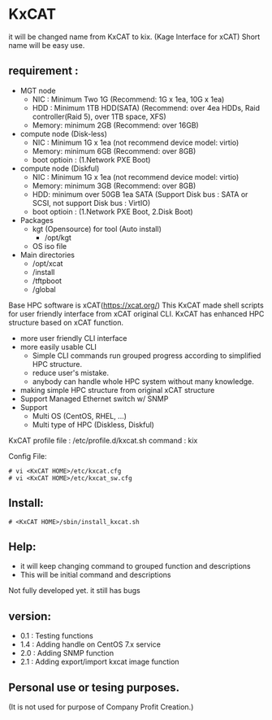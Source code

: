 # KxCAT
it will be changed name from KxCAT to kix.
(Kage Interface for xCAT)
Short name will be easy use.

## requirement : 
  - MGT node
    - NIC : Minimum Two 1G (Recommend: 1G x 1ea, 10G x 1ea)
    - HDD : Minimum 1TB HDD(SATA) (Recommend: over 4ea HDDs, Raid controller(Raid 5), over 1TB space, XFS)
    - Memory: minimum 2GB (Recommend: over 16GB)
  - compute node (Disk-less)
    - NIC : Minimum 1G x 1ea (not recommend device model: virtio)
    - Memory: minimum 6GB (Recommend: over 8GB)
    - boot optioin : (1.Network PXE Boot)
  - compute node (Diskful)
    - NIC : Minimum 1G x 1ea (not recommend device model: virtio)
    - Memory: minimum 3GB (Recommend: over 8GB)
    - HDD: minimum over 50GB 1ea SATA (Support Disk bus : SATA or SCSI, not support Disk bus : VirtIO)
    - boot optioin : (1.Network PXE Boot, 2.Disk Boot)
  - Packages
    - kgt (Opensource) for tool (Auto install)
      - /opt/kgt
    - OS iso file
  - Main directories
    - /opt/xcat
    - /install
    - /tftpboot
    - /global

Base HPC software is xCAT(https://xcat.org/)
This KxCAT made shell scripts for user friendly interface from xCAT original CLI.
KxCAT has enhanced HPC structure based on xCAT function.
 - more user friendly CLI interface
 - more easily usable CLI
   - Simple CLI commands run grouped progress according to simplified HPC structure.
   - reduce user's mistake.
   - anybody can handle whole HPC system without many knowledge.
 - making simple HPC structure from original xCAT structure
 - Support Managed Ethernet switch w/ SNMP
 - Support
   - Multi OS (CentOS, RHEL, ...)
   - Multi type of HPC (Diskless, Diskful)

KxCAT profile file : /etc/profile.d/kxcat.sh
command : kix

Config File:
```
# vi <KxCAT HOME>/etc/kxcat.cfg
# vi <KxCAT HOME>/etc/kxcat_sw.cfg
```

## Install:
```
# <KxCAT HOME>/sbin/install_kxcat.sh
```
## Help: 
 - it will keep changing command to grouped function and descriptions
 - This will be initial command and descriptions

Not fully developed yet.
it still has bugs

## version:
- 0.1 : Testing functions
- 1.4 : Adding handle on CentOS 7.x service
- 2.0 : Adding SNMP function
- 2.1 : Adding export/import kxcat image function

 
## Personal use or tesing purposes.
(It is not used for purpose of Company Profit Creation.)
